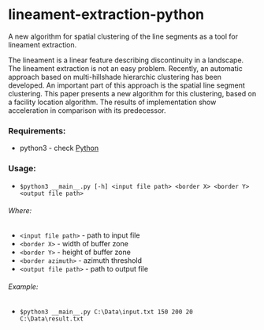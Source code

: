 # lineament-extraction-python
A new algorithm for spatial clustering of the line segments as a tool for lineament extraction.

The lineament is a linear feature describing discontinuity in a landscape. The lineament extraction is not an easy problem. Recently, an automatic approach based on multi-hillshade hierarchic clustering has been developed. An important part of this approach is the spatial line segment clustering. This paper presents a new algorithm for this clustering, based on a facility location algorithm. The results of implementation show acceleration in comparison with its predecessor.

### Requirements: 
* python3 - check [Python](https://www.python.org/downloads/)

### Usage:
* ``$python3 __main__.py [-h] <input file path> <border X> <border Y> <output file path>``
    
###### Where:
* ``<input file path>``  - path to input file
*    ``<border X>``         - width of buffer zone
*    ``<border Y>``         - height of buffer zone
*    ``<border azimuth>``   - azimuth threshold
*    ``<output file path>`` - path to output file
    
###### Example:
*    ``$python3 __main__.py C:\Data\input.txt 150 200 20 C:\Data\result.txt``